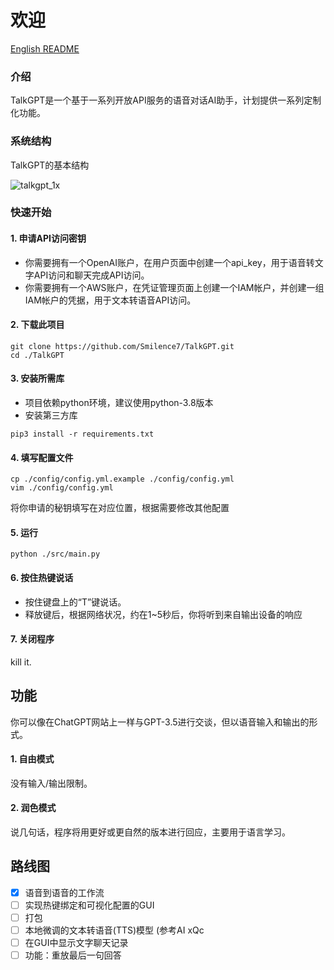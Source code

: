 # 欢迎

[English README](https://github.com/Smilence7/TalkGPT/blob/main/README.md)

### 介绍
TalkGPT是一个基于一系列开放API服务的语音对话AI助手，计划提供一系列定制化功能。

### 系统结构

TalkGPT的基本结构

![talkgpt_1x](https://user-images.githubusercontent.com/12277570/233575831-0a669fda-a4e9-40b7-a4e8-98ecc437bfa0.png)

### 快速开始

#### 1. 申请API访问密钥  
- 你需要拥有一个OpenAI账户，在用户页面中创建一个api_key，用于语音转文字API访问和聊天完成API访问。
- 你需要拥有一个AWS账户，在凭证管理页面上创建一个IAM帐户，并创建一组IAM帐户的凭据，用于文本转语音API访问。

#### 2. 下载此项目  
```shell
git clone https://github.com/Smilence7/TalkGPT.git
cd ./TalkGPT
```

#### 3. 安装所需库  
- 项目依赖python环境，建议使用python-3.8版本
- 安装第三方库 
```shell
pip3 install -r requirements.txt
```

#### 4. 填写配置文件  
```shell
cp ./config/config.yml.example ./config/config.yml
vim ./config/config.yml
```
将你申请的秘钥填写在对应位置，根据需要修改其他配置

#### 5. 运行  
```shell
python ./src/main.py
```

#### 6. 按住热键说话  
- 按住键盘上的“T”键说话。  
- 释放键后，根据网络状况，约在1~5秒后，你将听到来自输出设备的响应

#### 7. 关闭程序
kill it.

## 功能
你可以像在ChatGPT网站上一样与GPT-3.5进行交谈，但以语音输入和输出的形式。

#### 1. 自由模式
没有输入/输出限制。

#### 2. 润色模式
说几句话，程序将用更好或更自然的版本进行回应，主要用于语言学习。

## 路线图
- [x] 语音到语音的工作流
- [ ] 实现热键绑定和可视化配置的GUI
- [ ] 打包
- [ ] 本地微调的文本转语音(TTS)模型 (参考AI xQc
- [ ] 在GUI中显示文字聊天记录
- [ ] 功能：重放最后一句回答
